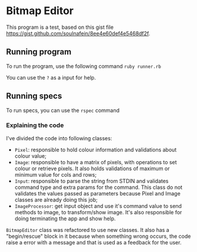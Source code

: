 # Bitmap Editor

This program is a test, based on this gist file https://gist.github.com/soulnafein/8ee4e60def4e5468df2f.

## Running program
To run the program, use the following command
```ruby runner.rb```

You can use the ```?``` as a input for help.

## Running specs
To run specs, you can use the ```rspec``` command


### Explaining the code
I've divided the code into following classes:
* `Pixel`: responsible to hold colour information and validations about colour value;
* `Image`: responsible to have a matrix of pixels, with operations to set colour or retrieve pixels. It also holds validations of maximum or minimum value for cols and rows;
* `Input`: responsible to parse the string from STDIN and validates command type and extra params for the command. This class do not validates the values passed as parameters because Pixel and Image classes are already doing this job;
* `ImageProcessor`: get input object and use it's command value to send methods to image, to transform/show image. It's also responsible for doing terminating the app and show help.

`BitmapEditor` class was refactored to use new classes. It also has a "begin/rescue" block in it because when something wrong occurs, the code raise a error with a message and that is used as a feedback for the user.
